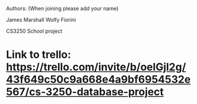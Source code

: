 Authors: (When joining please add your name)

James Marshall
Wolfy Fiorini



CS3250 School project
# Link to trello: https://trello.com/invite/b/oelGjI2g/43f649c50c9a668e4a9bf6954532e567/cs-3250-database-project
